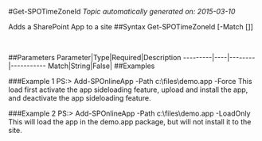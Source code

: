 #Get-SPOTimeZoneId
*Topic automatically generated on: 2015-03-10*

Adds a SharePoint App to a site
##Syntax
    Get-SPOTimeZoneId [-Match [<String>]]

&nbsp;

##Parameters
Parameter|Type|Required|Description
---------|----|--------|-----------
Match|String|False|
##Examples

###Example 1
    PS:> Add-SPOnlineApp -Path c:\files\demo.app -Force
This load first activate the app sideloading feature, upload and install the app, and deactivate the app sideloading feature.
    

###Example 2
    PS:> Add-SPOnlineApp -Path c:\files\demo.app -LoadOnly
This will load the app in the demo.app package, but will not install it to the site.
 
